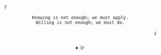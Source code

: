 <p align="left"><b><samp>「</samp></b></p>
  <p align="center">
    <samp>
      Knowing is not enough; we must apply.<br>
      Willing is not enough; we must do.<br>
    </samp>
  </p>
<p align="right"><b><samp>」</samp></b></p>

<br>

<details align="center">
<summary>
  &#9655;
</summary>
  
<h2></h2><br>
<p align="center">
  <samp>
    [ Hi there, I'm Govind Sankar. ]
  </samp>
</p>


<p align="center">
  <samp>
    [ I'm a sophomore doing his Bachelor of Technology degree programme in India. ]
  </samp>
</p>
<h2></h2><br>
</details>
